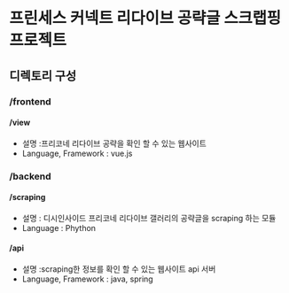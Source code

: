 # 프린세스 커넥트 리다이브 공략글 스크랩핑 프로젝트

## 디렉토리 구성
### /frontend
#### /view
* 설명 :프리코네 리다이브 공략을 확인 할 수 있는 웹사이트
* Language, Framework : vue.js

### /backend
#### /scraping
* 설명 : 디시인사이드 프리코네 리다이브 갤러리의 공략글을 scraping 하는 모듈
* Language : Phython

#### /api
* 설명 :scraping한 정보를 확인 할 수 있는 웹사이트 api 서버
* Language, Framework : java, spring
